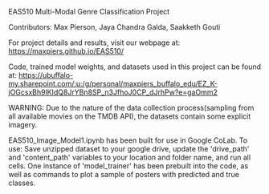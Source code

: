 EAS510 Multi-Modal Genre Classification Project

Contributors: Max Pierson, Jaya Chandra Galda, Saakketh Gouti

For project details and results, visit our webpage at: https://maxpiers.github.io/EAS510/

Code, trained model weights, and datasets used in this project can be found at: 
https://ubuffalo-my.sharepoint.com/:u:/g/personal/maxpiers_buffalo_edu/EZ_K-jOGcsxBh9lKIdQ8JrYBn8SP_n3JfhoJ0CP_dJrhPw?e=gaOmm2

WARNING: Due to the nature of the data collection process(sampling from all available movies on the TMDB API), the datasets contain some explicit imagery.

EAS510_Image_Model1.ipynb has been built for use in Google CoLab. 
To use: Save unzipped dataset to your google drive, update the 'drive_path' and 'content_path' variables to your location and folder name, and run all cells. 
One instance of 'model_trainer' has been prebuilt into the code, as well as commands to plot a sample of posters with predicted and true classes.
